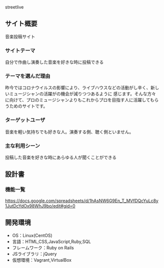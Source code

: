 streetlive
## サイト概要
音楽投稿サイト 

### サイトテーマ
自分で作曲し演奏した音楽を好きな時に投稿できる

### テーマを選んだ理由
 昨今ではコロナウイルスの影響により、ライブハウスなどの活動がし辛く、新しいミュージシャンの活躍がの機会が減りつつあるように
 感じます。そんな方々に向けて、プロのミュージシャンよりもこれからプロを目指す人に活躍してもらうためのサイトです。

### ターゲットユーザ
音楽を軽い気持ちでも好きな人。演奏する側、聴く側といません。

### 主な利用シーン
投稿した音楽を好きな時にあらゆる人が聞くことができる

## 設計書

### 機能一覧
<https://docs.google.com/spreadsheets/d/1hAsNW6G9En_T_MVfDQcYuLc8y1JutDcYdOx98WhJ9bo/edit#gid=0>

## 開発環境
- OS：Linux(CentOS)
- 言語：HTML,CSS,JavaScript,Ruby,SQL
- フレームワーク：Ruby on Rails
- JSライブラリ：jQuery
- 仮想環境：Vagrant,VirtualBox